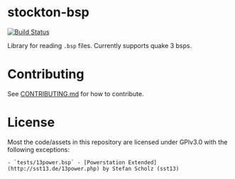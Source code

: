 # stockton-bsp
[![Build Status](https://travis-ci.org/tcmal/rust-bsp.svg?branch=master)](https://travis-ci.org/tcmal/rust-bsp)

Library for reading `.bsp` files. Currently supports quake 3 bsps.

# Contributing

See [CONTRIBUTING.md](https://github.com/tcmal/rust-bsp/blob/master/CONTRIBUTING.md) for how to contribute.

# License

Most the code/assets in this repository are licensed under GPlv3.0 with the following exceptions:

	- `tests/13power.bsp` - [Powerstation Extended](http://sst13.de/13power.php) by Stefan Scholz (sst13)